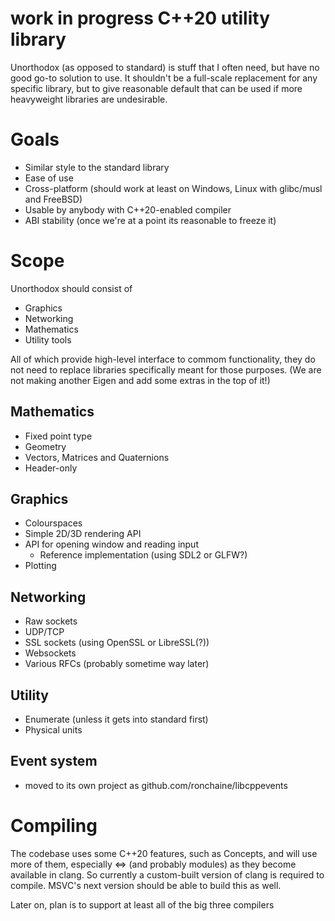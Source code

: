 work in progress C++20 utility library
======================================
Unorthodox (as opposed to standard) is stuff that I often need, but have no good
go-to solution to use.  It shouldn't be a full-scale replacement for any specific
library, but to give reasonable default that can be used if more heavyweight
libraries are undesirable.

Goals
=====
* Similar style to the standard library
* Ease of use
* Cross-platform (should work at least on Windows, Linux with glibc/musl and FreeBSD)
* Usable by anybody with C++20-enabled compiler
* ABI stability (once we're at a point its reasonable to freeze it)

Scope
=====
Unorthodox should consist of

* Graphics
* Networking
* Mathematics
* Utility tools

All of which provide high-level interface to commom functionality, they do not need to replace
libraries specifically meant for those purposes.  (We are not making another Eigen and add some
extras in the top of it!)

Mathematics
-----------
- Fixed point type
- Geometry
- Vectors, Matrices and Quaternions
- Header-only

Graphics
--------
- Colourspaces
- Simple 2D/3D rendering API
- API for opening window and reading input
  - Reference implementation (using SDL2 or GLFW?)
- Plotting

Networking
----------
- Raw sockets
- UDP/TCP
- SSL sockets (using OpenSSL or LibreSSL(?))
- Websockets
- Various RFCs (probably sometime way later)

Utility
-------
- Enumerate (unless it gets into standard first)
- Physical units

Event system
------------
- moved to its own project as github.com/ronchaine/libcppevents

Compiling
=========
The codebase uses some C++20 features, such as Concepts, and will use more of them,
especially <=> (and probably modules) as they become available in clang. So currently
a custom-built version of clang is required to compile.  MSVC's next version should
be able to build this as well.

Later on, plan is to support at least all of the big three compilers
